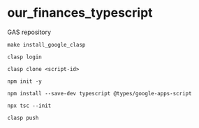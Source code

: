 # our_finances_typescript

GAS repository

`make install_google_clasp`

`clasp login`

`clasp clone <script-id>`

`npm init -y`

`npm install --save-dev typescript @types/google-apps-script`

`npx tsc --init`

`clasp push`
